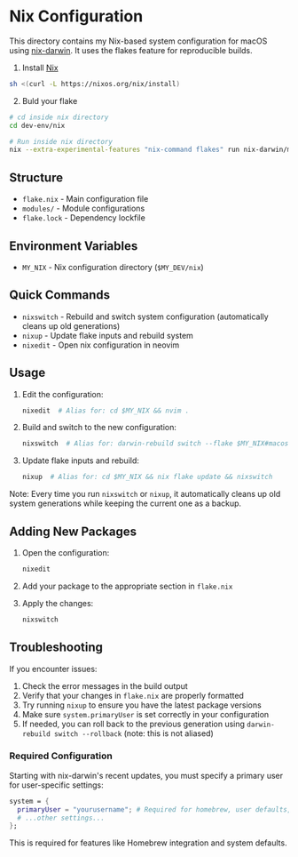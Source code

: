 # Nix Configuration

This directory contains my Nix-based system configuration for macOS using [nix-darwin](https://github.com/LnL7/nix-darwin?tab=readme-ov-file). It uses the flakes feature for reproducible builds.
1. Install [Nix](https://nixos.org/download/)
```bash
sh <(curl -L https://nixos.org/nix/install)
```

2. Buld your flake
```bash
# cd inside nix directory
cd dev-env/nix

# Run inside nix directory
nix --extra-experimental-features "nix-command flakes" run nix-darwin/master#darwin-rebuild -- switch 
```


## Structure

- `flake.nix` - Main configuration file
- `modules/` - Module configurations
- `flake.lock` - Dependency lockfile

## Environment Variables

- `MY_NIX` - Nix configuration directory (`$MY_DEV/nix`)

## Quick Commands

- `nixswitch` - Rebuild and switch system configuration (automatically cleans up old generations)
- `nixup` - Update flake inputs and rebuild system
- `nixedit` - Open nix configuration in neovim

## Usage

1. Edit the configuration:
   ```bash
   nixedit  # Alias for: cd $MY_NIX && nvim .
   ```

2. Build and switch to the new configuration:
   ```bash
   nixswitch  # Alias for: darwin-rebuild switch --flake $MY_NIX#macos && nix-collect-garbage --delete-old
   ```

3. Update flake inputs and rebuild:
   ```bash
   nixup  # Alias for: cd $MY_NIX && nix flake update && nixswitch
   ```

Note: Every time you run `nixswitch` or `nixup`, it automatically cleans up old system generations while keeping the current one as a backup.

## Adding New Packages

1. Open the configuration:
   ```bash
   nixedit
   ```

2. Add your package to the appropriate section in `flake.nix`

3. Apply the changes:
   ```bash
   nixswitch
   ```

## Troubleshooting

If you encounter issues:

1. Check the error messages in the build output
2. Verify that your changes in `flake.nix` are properly formatted
3. Try running `nixup` to ensure you have the latest package versions
4. Make sure `system.primaryUser` is set correctly in your configuration
5. If needed, you can roll back to the previous generation using `darwin-rebuild switch --rollback` (note: this is not aliased)

### Required Configuration

Starting with nix-darwin's recent updates, you must specify a primary user for user-specific settings:

```nix
system = {
  primaryUser = "yourusername"; # Required for homebrew, user defaults, etc.
  # ...other settings...
};
```

This is required for features like Homebrew integration and system defaults.
